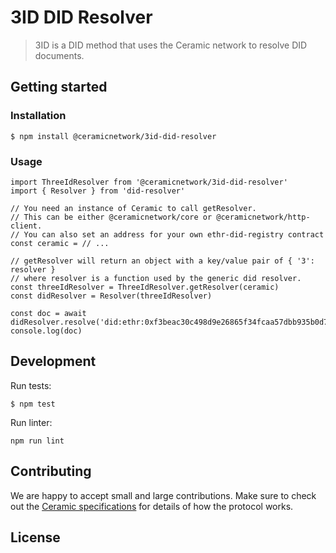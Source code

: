 # 3ID DID Resolver

> 3ID is a DID method that uses the Ceramic network to resolve DID documents.

## Getting started

### Installation
```
$ npm install @ceramicnetwork/3id-did-resolver
```

### Usage

```
import ThreeIdResolver from '@ceramicnetwork/3id-did-resolver'
import { Resolver } from 'did-resolver'

// You need an instance of Ceramic to call getResolver.
// This can be either @ceramicnetwork/core or @ceramicnetwork/http-client.
// You can also set an address for your own ethr-did-registry contract
const ceramic = // ...

// getResolver will return an object with a key/value pair of { '3': resolver }
// where resolver is a function used by the generic did resolver.
const threeIdResolver = ThreeIdResolver.getResolver(ceramic)
const didResolver = Resolver(threeIdResolver)

const doc = await didResolver.resolve('did:ethr:0xf3beac30c498d9e26865f34fcaa57dbb935b0d74')
console.log(doc)
```

## Development
Run tests:
```
$ npm test
```

Run linter:
```
npm run lint
```


## Contributing
We are happy to accept small and large contributions. Make sure to check out the [Ceramic specifications](https://github.com/ceramicnetwork/specs) for details of how the protocol works.


## License
